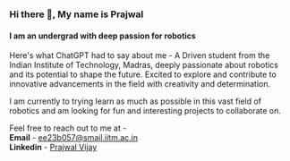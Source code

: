 ### Hi there 👋, My name is Prajwal
#### I am an undergrad with deep passion for robotics
Here's what ChatGPT had to say about me - A Driven student from the Indian Institute of Technology, Madras, deeply passionate about robotics and its potential to shape the future. Excited to explore and contribute to innovative advancements in the field with creativity and determination.

I am currently to trying learn as much as possible in this vast field of robotics and am looking for fun and interesting projects to collaborate on.

Feel free to reach out to me at -  
**Email** - [ee23b057@smail.iitm.ac.in](ee23b057@smail.iitm.ac.in)  
**Linkedin** - [Prajwal Vijay](www.linkedin.com/in/prajwal-vijay-b43b4427b)
